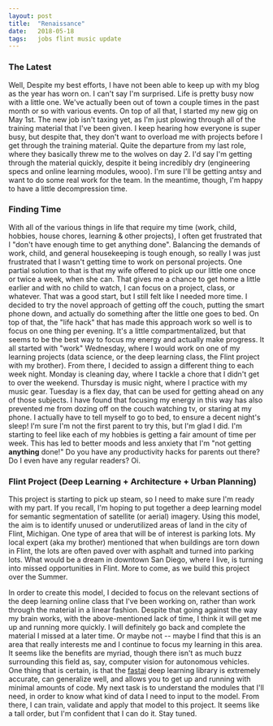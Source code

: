 ```yaml
---
layout: post
title:  "Renaissance"
date:   2018-05-18
tags:   jobs flint music update
---
```

### The Latest

Well, Despite my best efforts, I have not been able to keep up with my blog as the year has worn on. I can't say I'm surprised. Life is pretty busy now with a little one. We've actually been out of town a couple times in the past month or so with various events. On top of all that, I started my new gig on May 1st. The new job isn't taxing yet, as I'm just plowing through all of the training material that I've been given. I keep hearing how everyone is super busy, but despite that, they don't want to overload me with projects before I get through the training material. Quite the departure from my last role, where they basically threw me to the wolves on day 2. I'd say I'm getting through the material quickly, despite it being incredibly dry (engineering specs and online learning modules, wooo). I'm sure I'll be getting antsy and want to do some real work for the team. In the meantime, though, I'm happy to have a little decompression time.

### Finding Time

With all of the various things in life that require my time (work, child, hobbies, house chores, learning & other projects), I often get frustrated that I "don't have enough time to get anything done". Balancing the demands of work, child, and general housekeeping is tough enough, so really I was just frustrated that I wasn't getting time to work on personal projects. One partial solution to that is that my wife offered to pick up our little one once or twice a week, when she can. That gives me a chance to get home a little earlier and with no child to watch, I can focus on a project, class, or whatever. That was a good start, but I still felt like I needed more time. I decided to try the novel approach of getting off the couch, putting the smart phone down, and actually do something after the little one goes to bed. On top of that, the "life hack" that has made this approach work so well is to focus on one thing per evening. It's a little compartmentalized, but that seems to be the best way to focus my energy and actually make progress. It all started with "work" Wednesday, where I would work on one of my learning projects (data science, or the deep learning class, the Flint project with my brother). From there, I decided to assign a different thing to each week night. Monday is cleaning day, where I tackle a chore that I didn't get to over the weekend. Thursday is music night, where I practice with my music gear. Tuesday is a flex day, that can be used for getting ahead on any of those subjects. I have found that focusing my energy in this way has also prevented me from dozing off on the couch watching tv, or staring at my phone. I actually have to tell myself to go to bed, to ensure a decent night's sleep! I'm sure I'm not the first parent to try this, but I'm glad I did. I'm starting to feel like each of my hobbies is getting a fair amount of time per week. This has led to better moods and less anxiety that I'm "not getting **anything** done!" Do you have any productivity hacks for parents out there? Do I even have any regular readers? Oi.

### Flint Project (Deep Learning + Architecture + Urban Planning)

This project is starting to pick up steam, so I need to make sure I'm ready with my part. If you recall, I'm hoping to put together a deep learning model for semantic segmentation of satellite (or aerial) imagery. Using this model, the aim is to identify unused or underutilized areas of land in the city of Flint, Michigan. One type of area that will be of interest is parking lots. My local expert (aka my brother) mentioned that when buildings are torn down in Flint, the lots are often paved over with asphalt and turned into parking lots. What would be a dream in downtown San Diego, where I live, is turning into missed opportunities in Flint. More to come, as we build this project over the Summer.

In order to create this model, I decided to focus on the relevant sections of the deep learning online class that I've been working on, rather than work through the material in a linear fashion. Despite that going against the way my brain works, with the above-mentioned lack of time, I think it will get me up and running more quickly. I will definitely go back and complete the material I missed at a later time. Or maybe not -- maybe I find that this is an area that really interests me and I continue to focus my learning in this area. It seems like the benefits are myriad, though there isn't as much buzz surrounding this field as, say, computer vision for autonomous vehicles. One thing that is certain, is that the [fastai](http://course.fast.ai) deep learning library is extremely accurate, can generalize well, and allows you to get up and running with minimal amounts of code. My next task is to understand the modules that I'll need, in order to know what kind of data I need to input to the model. From there, I can train, validate and apply that model to this project. It seems like a tall order, but I'm confident that I can do it. Stay tuned. 
